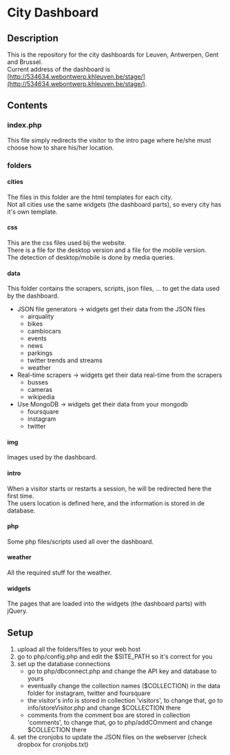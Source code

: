 # City Dashboard
## Description
This is the repository for the city dashboards for Leuven, Antwerpen, Gent and Brussel.
<br>Current address of the dashboard is [http://534634.webontwerp.khleuven.be/stage/](http://534634.webontwerp.khleuven.be/stage/).

## Contents
### index.php
This file simply redirects the visitor to the intro page where he/she must choose how to share his/her location.

### folders
#### cities
The files in this folder are the html templates for each city.
<br>Not all cities use the same widgets (the dashboard parts), so every city has it's own template.

#### css
This are the css files used bij the website. 
<br>There is a file for the desktop version and a file for the mobile version.
<br>The detection of desktop/mobile is done by media queries.

#### data
This folder contains the scrapers, scripts, json files, … to get the data used by the dashboard.
* JSON file generators	-> widgets get their data from the JSON files
	+ airquality
	+ bikes
	+ cambiocars
	+ events
	+ news
	+ parkings
	+ twitter trends and streams
	+ weather
* Real-time scrapers	-> widgets get their data real-time from the scrapers
	+ busses
	+ cameras
	+ wikipedia
* Use MongoDB 	->	widgets get their data from your mongodb
	+ foursquare
	+ instagram
	+ twitter

#### img
Images used by the dashboard.

#### intro
When a visitor starts or restarts a session, he will be redirected here the first time.
<br>The users location is defined here, and the information is stored in de database.

#### php
Some php files/scripts used all over the dashboard.

#### weather
All the required stuff for the weather.

#### widgets
The pages that are loaded into the widgets (the dashboard parts) with jQuery.

## Setup
1. upload all the folders/files to your web host
2. go to php/config.php and edit the $SITE_PATH so it's correct for you
3. set up the database connections
	+ go to php/dbconnect.php and change the API key and database to yours
	+ eventually change the collection names ($COLLECTION) in the data folder for instagram, twitter and foursquare
	+ the visitor's info is stored in collection 'visitors', to change that, go to info/storeVisitor.php and change $COLLECTION there
	+ comments from the comment box are stored in collection 'comments', to change that, go to php/addCOmment and change $COLLECTION there
4. set the cronjobs to update the JSON files on the webserver (check dropbox for cronjobs.txt)
